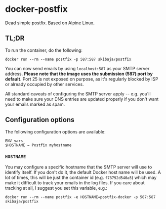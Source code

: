 # docker-postfix
Dead simple postfix. Based on Alpine Linux.

## TL;DR

To run the container, do the following:
```
docker run --rm --name postfix -p 587:587 skibaja/postfix
```

You can now send emails by using `localhost:587` as your SMTP server address. **Please note that
the image uses the submission (587) port by default**. Port 25 is not exposed on purpose, as it's
regularly blocked by ISP or already occupied by other services.

All standard caveats of configuring the SMTP server apply -- e.g. you'll need to make sure your DNS
entries are updated properly if you don't want your emails marked as spam.

## Configuration options

The following configuration options are available:
```
ENV vars
$HOSTNAME = Postfix myhostname
```
### `HOSTNAME`

You may configure a specific hostname that the SMTP server will use to identify itself. If you don't do it,
the default Docker host name will be used. A lot of times, this will be just the container id (e.g. `f73792d540a5`)
which may make it difficult to track your emails in the log files. If you care about tracking at all,
I suggest you set this variable, e.g.:
```
docker run --rm --name postfix -e HOSTNAME=postfix-docker -p 587:587 skibaja/postfix
```
```
